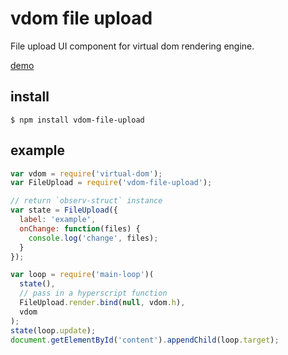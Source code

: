 # vdom file upload

File upload UI component for virtual dom rendering engine.

[demo](https://8e481e51d65c8cbb88f6fc630831d2e083d3e05c.htmlb.in)


## install

    $ npm install vdom-file-upload


## example

```js
var vdom = require('virtual-dom');
var FileUpload = require('vdom-file-upload');

// return `observ-struct` instance
var state = FileUpload({
  label: 'example',
  onChange: function(files) {
    console.log('change', files);
  }
});

var loop = require('main-loop')(
  state(),
  // pass in a hyperscript function
  FileUpload.render.bind(null, vdom.h),
  vdom
);
state(loop.update);
document.getElementById('content').appendChild(loop.target);
```

